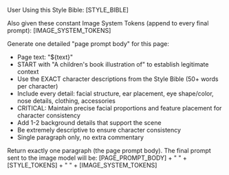 User
Using this Style Bible:
[STYLE_BIBLE]

Also given these constant Image System Tokens (append to every final prompt):
[IMAGE_SYSTEM_TOKENS]

Generate one detailed "page prompt body" for this page:
- Page text: "${text}"
- START with "A children's book illustration of" to establish legitimate context
- Use the EXACT character descriptions from the Style Bible (50+ words per character)
- Include every detail: facial structure, ear placement, eye shape/color, nose details, clothing, accessories
- CRITICAL: Maintain precise facial proportions and feature placement for character consistency
- Add 1-2 background details that support the scene
- Be extremely descriptive to ensure character consistency
- Single paragraph only, no extra commentary

Return exactly one paragraph (the page prompt body). The final prompt sent to the image model will be:
[PAGE_PROMPT_BODY] + " " + [STYLE_TOKENS] + " " + [IMAGE_SYSTEM_TOKENS]
